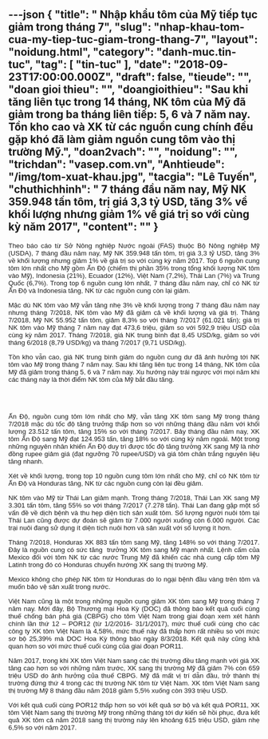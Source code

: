 ---json
{
    "title": " Nhập khẩu tôm của Mỹ tiếp tục giảm trong tháng 7",
    "slug": "nhap-khau-tom-cua-my-tiep-tuc-giam-trong-thang-7",
    "layout": "noidung.html",
    "category": "danh-muc.tin-tuc",
    "tag": [
        "tin-tuc"
    ],
    "date": "2018-09-23T17:00:00.000Z",
    "draft": false,
    "tieude": "",
    "doan gioi thieu": "",
    "doangioithieu": "Sau khi tăng liên tục trong 14 tháng, NK tôm của Mỹ đã giảm trong ba tháng liên tiếp: 5, 6 và 7 năm nay. Tồn kho cao và XK từ các nguồn cung chính đều gặp khó đã làm giảm nguồn cung tôm vào thị trường Mỹ.",
    "doan2vach": "",
    "noidung": "",
    "trichdan": "vasep.com.vn",
    "Anhtieude": "/img/tom-xuat-khau.jpg",
    "tacgia": "Lê Tuyến",
    "chuthichhinh": " 7 tháng đầu năm nay, Mỹ NK 359.948 tấn tôm, trị giá 3,3 tỷ USD, tăng 3% về khối lượng nhưng giảm 1% về giá trị so với cùng kỳ năm 2017",
    "__content__": ""
}
---
<p style="margin-left:0in; margin-right:0in; text-align:justify"><span style="font-size:13px"><span style="color:#1b1b1b"><span style="font-family:Arial"><span style="background-color:#ffffff"><span style="font-size:10pt">Theo b&aacute;o c&aacute;o từ Sở N&ocirc;ng nghiệp Nước ngo&agrave;i (FAS) thuộc Bộ N&ocirc;ng nghiệp Mỹ (USDA), 7 th&aacute;ng đầu năm nay, Mỹ NK 359.948 tấn t&ocirc;m, trị gi&aacute; 3,3 tỷ USD, tăng 3% về khối lượng nhưng giảm 1% về gi&aacute; trị so với c&ugrave;ng kỳ năm 2017. Top 6 nguồn cung t&ocirc;m lớn nhất cho Mỹ gồm Ấn Độ (chiếm thị phần 35% trong tổng khối lượng NK t&ocirc;m v&agrave;o Mỹ), Indonesia (21%), Ecuador (12%), Việt Nam (7,2%), Th&aacute;i Lan (7%) v&agrave; Trung Quốc (6,7%). Trong top 6 nguồn cung lớn nhất, 7 th&aacute;ng đầu năm nay, chỉ c&oacute; NK từ Ấn Độ v&agrave; Indonesia tăng, NK từ c&aacute;c nguồn cung c&ograve;n lại giảm.</span></span></span></span></span></p>

<p style="margin-left:0in; margin-right:0in; text-align:justify"><span style="font-size:13px"><span style="color:#1b1b1b"><span style="font-family:Arial"><span style="background-color:#ffffff"><span style="font-size:10pt">Mặc d&ugrave; NK t&ocirc;m v&agrave;o Mỹ vẫn tăng nhẹ 3% về khối lượng trong 7 th&aacute;ng đầu năm nay nhưng th&aacute;ng 7/2018, NK t&ocirc;m v&agrave;o Mỹ đ&atilde; giảm cả về khối lượng v&agrave; gi&aacute; trị. Th&aacute;ng 7/2018, Mỹ NK 55.952 tấn t&ocirc;m, giảm 8,3% so với th&aacute;ng 7/2017 (61.021 tấn); gi&aacute; trị NK t&ocirc;m v&agrave;o Mỹ th&aacute;ng 7 năm nay đạt 473,6 triệu, giảm so với 592,9 triệu USD của c&ugrave;ng kỳ năm 2017. Th&aacute;ng 7/2018, gi&aacute; NK trung b&igrave;nh đạt 8,45 USD/kg, giảm so với th&aacute;ng 6/2018 (8,79 USD/kg) v&agrave; th&aacute;ng 7/2017 (9,71 USD/kg).</span></span></span></span></span></p>

<p style="margin-left:0in; margin-right:0in; text-align:justify"><span style="font-size:13px"><span style="color:#1b1b1b"><span style="font-family:Arial"><span style="background-color:#ffffff"><span style="font-size:10pt">Tồn kho vẫn cao, gi&aacute; NK trung b&igrave;nh giảm do nguồn cung dư đ&atilde; ảnh hưởng tới NK t&ocirc;m v&agrave;o Mỹ trong th&aacute;ng 7 năm nay. Sau khi tăng li&ecirc;n tục trong 14 th&aacute;ng, NK t&ocirc;m của Mỹ đ&atilde; giảm trong th&aacute;ng 5, 6 v&agrave; 7 năm nay. Xu hướng n&agrave;y tr&aacute;i ngược với mọi năm khi c&aacute;c th&aacute;ng n&agrave;y l&agrave; thời điểm NK t&ocirc;m của Mỹ bắt đầu tăng.</span></span></span></span></span></p>

<p style="margin-left:0in; margin-right:0in; text-align:center"><span style="font-size:13px"><span style="color:#1b1b1b"><span style="font-family:Arial"><span style="background-color:#ffffff"><img alt="" src="http://vasep.com.vn/Uploads/image/PublicFile/image/Thu/vf18/Untitled.jpg" /></span></span></span></span></p>

<p style="margin-left:0in; margin-right:0in; text-align:justify">&nbsp;</p>

<p style="margin-left:0in; margin-right:0in; text-align:justify"><span style="font-size:13px"><span style="color:#1b1b1b"><span style="font-family:Arial"><span style="background-color:#ffffff"><span style="font-size:10pt">Ấn Độ, nguồn cung t&ocirc;m lớn nhất cho Mỹ, vẫn tăng XK t&ocirc;m sang Mỹ trong th&aacute;ng 7/2018 mặc d&ugrave; tốc độ tăng trưởng thấp hơn so với những th&aacute;ng đầu năm với khối lượng 23.512 tấn t&ocirc;m, tăng 15% so với th&aacute;ng 7/2017. Bảy th&aacute;ng đầu năm nay, XK t&ocirc;m Ấn Độ sang Mỹ đạt 124.953 tấn, tăng 18% so với c&ugrave;ng kỳ năm ngo&aacute;i. Một trong những nguy&ecirc;n nh&acirc;n khiến Ấn Độ duy tr&igrave; được tốc độ tăng trưởng XK sang Mỹ l&agrave; nhờ đồng rupee giảm gi&aacute; (đạt ngưỡng 70 rupee/USD) v&agrave; gi&aacute; t&ocirc;m ch&acirc;n trắng nguy&ecirc;n liệu tăng nhanh.</span></span></span></span></span></p>

<p style="margin-left:0in; margin-right:0in; text-align:justify"><span style="font-size:13px"><span style="color:#1b1b1b"><span style="font-family:Arial"><span style="background-color:#ffffff"><span style="font-size:10pt">X&eacute;t về khối lượng, trong top 10 nguồn cung t&ocirc;m lớn nhất cho Mỹ, chỉ c&oacute; NK t&ocirc;m từ Ấn Độ v&agrave; Honduras tăng, NK từ c&aacute;c nguồn cung c&ograve;n lại đều giảm.</span></span></span></span></span></p>

<p style="margin-left:0in; margin-right:0in; text-align:justify"><span style="font-size:13px"><span style="color:#1b1b1b"><span style="font-family:Arial"><span style="background-color:#ffffff"><span style="font-size:10pt">NK t&ocirc;m v&agrave;o Mỹ từ Th&aacute;i Lan giảm mạnh. Trong th&aacute;ng 7/2018, Th&aacute;i Lan XK sang Mỹ 3.301 tấn t&ocirc;m, tăng 55% so với th&aacute;ng 7/2017 (7.278 tấn). Th&aacute;i Lan đang gặp một số vấn đề về dịch bệnh v&agrave; thu hẹp diện t&iacute;ch sản xuất t&ocirc;m. Số lượng người nu&ocirc;i t&ocirc;m tại Th&aacute;i Lan cũng được dự đo&aacute;n sẽ giảm từ 7.000 người xuống c&ograve;n 6.000 người. C&aacute;c trại nu&ocirc;i đang sử dụng &iacute;t diện t&iacute;ch nu&ocirc;i hơn v&agrave; sản xuất với số lượng &iacute;t hơn.</span></span></span></span></span></p>

<p style="margin-left:0in; margin-right:0in; text-align:justify"><span style="font-size:13px"><span style="color:#1b1b1b"><span style="font-family:Arial"><span style="background-color:#ffffff"><span style="font-size:10pt">Th&aacute;ng 7/2018, Honduras XK 883 tấn t&ocirc;m sang Mỹ, tăng 148% so với th&aacute;ng 7/2017. Đ&acirc;y l&agrave; nguồn cung c&oacute; sức tăng&nbsp; trưởng XK t&ocirc;m sang Mỹ mạnh nhất. Lệnh cấm của Mexico đối với t&ocirc;m NK từ c&aacute;c nước Trung Mỹ đ&atilde; khiến c&aacute;c nh&agrave; cung cấp t&ocirc;m Mỹ Latinh trong đ&oacute; c&oacute; Honduras chuyển hướng XK sang thị trường Mỹ.</span></span></span></span></span></p>

<p style="margin-left:0in; margin-right:0in; text-align:justify"><span style="font-size:13px"><span style="color:#1b1b1b"><span style="font-family:Arial"><span style="background-color:#ffffff"><span style="font-size:10pt">Mexico kh&ocirc;ng cho ph&eacute;p NK t&ocirc;m từ Honduras do lo ngại bệnh đầu v&agrave;ng tr&ecirc;n t&ocirc;m v&agrave; muốn bảo vệ sản xuất trong nước.</span></span></span></span></span></p>

<p style="margin-left:0in; margin-right:0in; text-align:justify"><span style="font-size:13px"><span style="color:#1b1b1b"><span style="font-family:Arial"><span style="background-color:#ffffff"><span style="font-size:10pt">Việt Nam cũng l&agrave; một trong những nguồn cung giảm XK t&ocirc;m sang Mỹ trong th&aacute;ng 7 năm nay. Mới đ&acirc;y, Bộ Thương mại Hoa Kỳ (DOC) đ&atilde; th&ocirc;ng b&aacute;o kết quả cuối c&ugrave;ng thuế chống b&aacute;n ph&aacute; gi&aacute; (CBPG) cho t&ocirc;m Việt Nam trong giai đoạn xem x&eacute;t h&agrave;nh ch&iacute;nh lần thứ 12 &ndash; POR12 (từ 1/2/2016- 31/1/2017), mức thuế cuối c&ugrave;ng cho c&aacute;c c&ocirc;ng ty XK t&ocirc;m Việt Nam l&agrave; 4,58%, mức thuế n&agrave;y đ&atilde; thấp hơn rất nhiều so với mức sơ bộ 25,39% m&agrave; DOC Hoa Kỳ th&ocirc;ng b&aacute;o ng&agrave;y 8/3/2018. Kết quả n&agrave;y cũng khả quan&nbsp;hơn so với mức thuế cuối c&ugrave;ng của giai đoạn POR11.</span></span></span></span></span></p>

<p style="margin-left:0in; margin-right:0in; text-align:justify"><span style="font-size:13px"><span style="color:#1b1b1b"><span style="font-family:Arial"><span style="background-color:#ffffff"><span style="font-size:10pt">Năm 2017, trong khi XK t&ocirc;m Việt Nam sang c&aacute;c thị trường đều tăng mạnh với gi&aacute; XK tăng cao hơn so với những năm trước, XK sang thị trường Mỹ đ&atilde; giảm 7% c&ograve;n 659 triệu USD do ảnh hưởng của thuế CBPG. Mỹ đ&atilde; mất vị tr&iacute; dẫn đầu, trở th&agrave;nh thị trường đứng thứ 4 trong c&aacute;c thị trường NK t&ocirc;m từ Việt Nam. XK t&ocirc;m Việt Nam sang thị trường Mỹ 8 th&aacute;ng đầu năm 2018 giảm 5,5% xuống c&ograve;n 393&nbsp;</span><span style="font-size:10pt">triệu USD.</span></span></span></span></span></p>

<p style="margin-left:0in; margin-right:0in; text-align:justify"><span style="font-size:13px"><span style="color:#1b1b1b"><span style="font-family:Arial"><span style="background-color:#ffffff"><span style="font-size:10pt">Với kết quả cuối c&ugrave;ng POR12 thấp hơn so với kết quả sơ bộ v&agrave; kết quả POR11, XK t&ocirc;m Việt Nam sang thị trường Mỹ trong những th&aacute;ng tới dự kiến sẽ hồi phục, đưa kết quả XK t&ocirc;m cả năm 2018 sang thị trường n&agrave;y l&ecirc;n khoảng 615 triệu USD, giảm nhẹ 6,5% so với năm 2017.</span></span></span></span></span></p>
